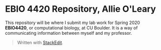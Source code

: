 
# EBIO 4420 Repository, Allie O'Leary

This repository will be where I submit my lab work for Spring 2020 **EBIO4420**, or computational biology, at CU Boulder. It is a way of communicating information between myself and my professor. 

> Written with [StackEdit](https://stackedit.io/).

